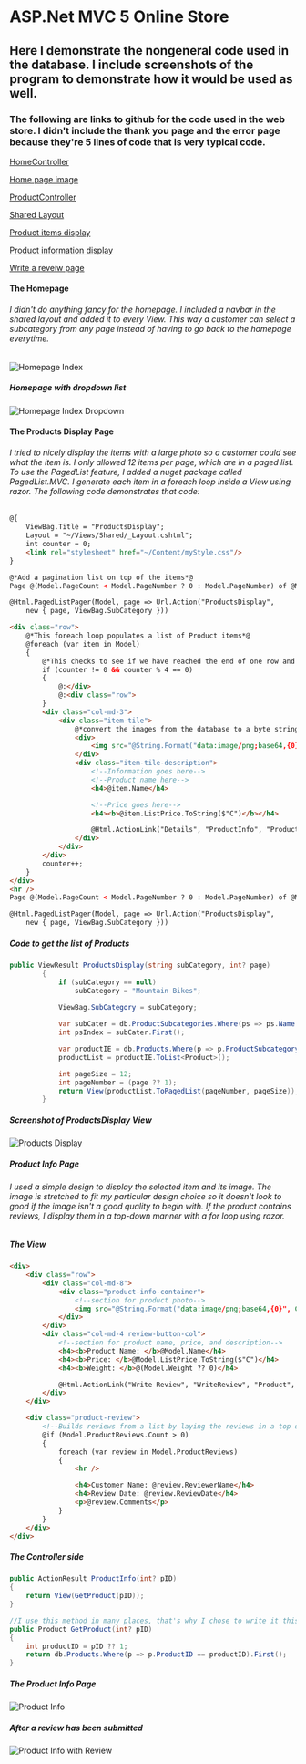 # ASP.Net MVC 5 Online Store

## Here I demonstrate the nongeneral code used in the database. I include screenshots of the program to demonstrate how it would be used as well.

### The following are links to github for the code used in the web store. I didn't include the thank you page and the error page because they're 5 lines of code that is very typical code.

[HomeController](https://github.com/AlexMolodyh/AlexMolodyh.github.io/blob/master/cs460/HW6/HW6/HW6/Controllers/HomeController.cs)

[Home page image](https://github.com/AlexMolodyh/AlexMolodyh.github.io/blob/master/cs460/HW6/HW6/HW6/Views/Home/Index.cshtml)

[ProductController](https://github.com/AlexMolodyh/AlexMolodyh.github.io/blob/master/cs460/HW6/HW6/HW6/Controllers/ProductController.cs)

[Shared Layout](https://github.com/AlexMolodyh/AlexMolodyh.github.io/blob/master/cs460/HW6/HW6/HW6/Views/Shared/_Layout.cshtml)

[Product items display](https://github.com/AlexMolodyh/AlexMolodyh.github.io/blob/master/cs460/HW6/HW6/HW6/Views/Product/ProductsDisplay.cshtml)

[Product information display](https://github.com/AlexMolodyh/AlexMolodyh.github.io/blob/master/cs460/HW6/HW6/HW6/Views/Product/ProductInfo.cshtml)

[Write a reveiw page](https://github.com/AlexMolodyh/AlexMolodyh.github.io/blob/master/cs460/HW6/HW6/HW6/Views/Product/WriteReview.cshtml)


#### **The Homepage**

###### I didn't do anything fancy for the homepage. I included a navbar in the shared layout and added it to every View. This way a customer can select a subcategory from any page instead of having to go back to the homepage everytime.

![Homepage Index](https://github.com/AlexMolodyh/AlexMolodyh.github.io/blob/master/cs460/HW6/img/homepage.PNG?raw=true)

##### **Homepage with dropdown list**

![Homepage Index Dropdown](https://github.com/AlexMolodyh/AlexMolodyh.github.io/blob/master/cs460/HW6/img/homepage2.PNG?raw=true)


#### **The Products Display Page**

###### I tried to nicely display the items with a large photo so a customer could see what the item is. I only allowed 12 items per page, which are in a paged list. To use the PagedList feature, I added a nuget package called PagedList.MVC. I generate each item in a foreach loop inside a View using razor. The following code demonstrates that code:
```html
@{
    ViewBag.Title = "ProductsDisplay";
    Layout = "~/Views/Shared/_Layout.cshtml";
    int counter = 0;
    <link rel="stylesheet" href="~/Content/myStyle.css"/>
}

@*Add a pagination list on top of the items*@
Page @(Model.PageCount < Model.PageNumber ? 0 : Model.PageNumber) of @Model.PageCount

@Html.PagedListPager(Model, page => Url.Action("ProductsDisplay",
    new { page, ViewBag.SubCategory }))

<div class="row">
    @*This foreach loop populates a list of Product items*@
    @foreach (var item in Model)
    {
        @*This checks to see if we have reached the end of one row and closes the row and opens another one*@
        if (counter != 0 && counter % 4 == 0)
        {
            @:</div>
            @:<div class="row">
        }
        <div class="col-md-3">
            <div class="item-tile">
                @*convert the images from the database to a byte string*@
                <div>
                    <img src="@String.Format("data:image/png;base64,{0}", Convert.ToBase64String(item.ProductProductPhotoes.FirstOrDefault().ProductPhoto.LargePhoto))" />
                </div>
                <div class="item-tile-description">
                    <!--Information goes here-->
                    <!--Product name here-->
                    <h4>@item.Name</h4>

                    <!--Price goes here-->
                    <h4><b>@item.ListPrice.ToString($"C")</b></h4>

                    @Html.ActionLink("Details", "ProductInfo", "Product", new { pID = item.ProductID }, new { @class = "btn btn-primary", @id = "product-button" })
                </div>
            </div>
        </div>
        counter++;
    }
</div>
<hr />
Page @(Model.PageCount < Model.PageNumber ? 0 : Model.PageNumber) of @Model.PageCount

@Html.PagedListPager(Model, page => Url.Action("ProductsDisplay",
    new { page, ViewBag.SubCategory }))
```

##### **Code to get the list of Products**

```csharp
public ViewResult ProductsDisplay(string subCategory, int? page)
        {
            if (subCategory == null)
                subCategory = "Mountain Bikes";
            
            ViewBag.SubCategory = subCategory;

            var subCater = db.ProductSubcategories.Where(ps => ps.Name == subCategory).Select(ps2 => ps2.ProductSubcategoryID);
            int psIndex = subCater.First();

            var productIE = db.Products.Where(p => p.ProductSubcategoryID == psIndex);
            productList = productIE.ToList<Product>();

            int pageSize = 12;
            int pageNumber = (page ?? 1);
            return View(productList.ToPagedList(pageNumber, pageSize));
        }
```

##### **Screenshot of ProductsDisplay View**

![Products Display](https://github.com/AlexMolodyh/AlexMolodyh.github.io/blob/master/cs460/HW6/img/display_items_page.PNG?raw=true)

##### **Product Info Page**

###### I used a simple design to display the selected item and its image. The image is stretched to fit my particular design choice so it doesn't look to good if the image isn't a good quality to begin with. If the product contains reviews, I display them in a top-down manner with a for loop using razor.

##### **The View**
```html
<div>
    <div class="row">
        <div class="col-md-8">
            <div class="product-info-container">
                <!--section for product photo-->
                <img src="@String.Format("data:image/png;base64,{0}", Convert.ToBase64String(Model.ProductProductPhotoes.First().ProductPhoto.LargePhoto))" />
            </div>
        </div>
        <div class="col-md-4 review-button-col">
            <!--section for product name, price, and description-->
            <h4><b>Product Name: </b>@Model.Name</h4>
            <h4><b>Price: </b>@Model.ListPrice.ToString($"C")</h4>
            <h4><b>Weight: </b>@(Model.Weight ?? 0)</h4>

            @Html.ActionLink("Write Review", "WriteReview", "Product", new { pID = Model.ProductID, product = Model }, new { @class = "btn btn-primary", @id = "write-review-button" })
        </div>
    </div>

    <div class="product-review">
        <!--Builds reviews from a list by laying the reviews in a top down order-->
        @if (Model.ProductReviews.Count > 0)
        {
            foreach (var review in Model.ProductReviews)
            {
                <hr />

                <h4>Customer Name: @review.ReviewerName</h4>
                <h4>Review Date: @review.ReviewDate</h4>
                <p>@review.Comments</p>
            }
        }
    </div>
</div>
```

##### **The Controller side**
```csharp
public ActionResult ProductInfo(int? pID)
{
    return View(GetProduct(pID));
}

//I use this method in many places, that's why I chose to write it this way.
public Product GetProduct(int? pID)
{
    int productID = pID ?? 1;
    return db.Products.Where(p => p.ProductID == productID).First();
}
```

##### **The Product Info Page**

![Product Info](https://github.com/AlexMolodyh/AlexMolodyh.github.io/blob/master/cs460/HW6/img/product_info_page.PNG?raw=true)

##### **After a review has been submitted**

![Product Info with Review](https://github.com/AlexMolodyh/AlexMolodyh.github.io/blob/master/cs460/HW6/img/after_writing_review.PNG?raw=true)